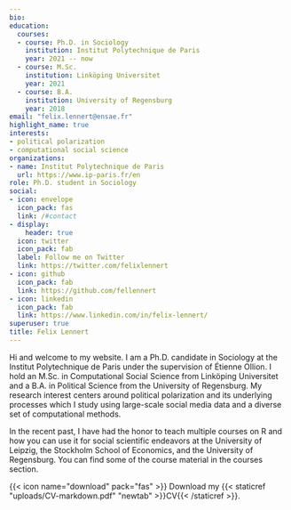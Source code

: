 ```yaml
---
bio: 
education:
  courses:
  - course: Ph.D. in Sociology
    institution: Institut Polytechnique de Paris
    year: 2021 -- now
  - course: M.Sc.
    institution: Linköping Universitet
    year: 2021
  - course: B.A.
    institution: University of Regensburg
    year: 2018
email: "felix.lennert@ensae.fr"
highlight_name: true
interests:
- political polarization
- computational social science
organizations:
- name: Institut Polytechnique de Paris
  url: https://www.ip-paris.fr/en
role: Ph.D. student in Sociology
social:
- icon: envelope
  icon_pack: fas
  link: /#contact
- display:
    header: true
  icon: twitter
  icon_pack: fab
  label: Follow me on Twitter
  link: https://twitter.com/felixlennert
- icon: github
  icon_pack: fab
  link: https://github.com/fellennert
- icon: linkedin
  icon_pack: fab
  link: https://www.linkedin.com/in/felix-lennert/
superuser: true
title: Felix Lennert
---
```


Hi and welcome to my website. I am a Ph.D. candidate in Sociology at the Institut Polytechnique de Paris under the supervision of Étienne Ollion. I hold an M.Sc. in Computational Social Science from Linköping Universitet and a B.A. in Political Science from the University of Regensburg. My research interest centers around political polarization and its underlying processes which I study using large-scale social media data and a diverse set of computational methods.

In the recent past, I have had the honor to teach multiple courses on R and how you can use it for social scientific endeavors at the University of Leipzig, the Stockholm School of Economics, and the University of Regensburg. You can find some of the course material in the courses section. 

{{< icon name="download" pack="fas" >}} Download my {{< staticref "uploads/CV-markdown.pdf" "newtab" >}}CV{{< /staticref >}}.
